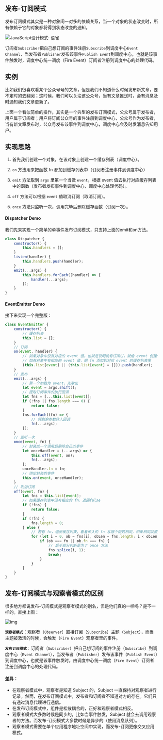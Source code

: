 ## 发布-订阅模式

发布订阅模式其实是一种对象间一对多的依赖关系，当一个对象的状态改变时，所有依赖于它的对象都将得到状态改变的通知。

![JavaScript设计模式· 语雀](assets/images.png)

订阅者`Subscriber`把自己想订阅的事件注册`Subscribe`到调度中心`Event Channel`，当发布者`Publisher`发布该事件`Publish Event`到调度中心，也就是该事件触发时，调度中心统一调度（Fire Event）订阅者注册到调度中心的处理代码。

## 实例

比如我们很喜欢看某个公众号号的文章，但是我们不知道什么时候发布新文章，要不定时的去翻阅；这时候，我们可以关注该公众号，当有文章推送时，会有消息及时通知我们文章更新了。

上面一个看似简单的操作，其实是一个典型的发布订阅模式，公众号属于发布者，用户属于订阅者；用户将订阅公众号的事件注册到调度中心，公众号作为发布者，当有新文章发布时，公众号发布该事件到调度中心，调度中心会及时发消息告知用户。

## 实现思路

1. 首先我们创建一个对象，在该对象上创建一个缓存列表（调度中心）。

2. `on` 方法用来把函数 fn 都加到缓存列表中（订阅者注册事件到调度中心）

3. `emit` 方法取到 `args` 里第一个当做 `event`，根据 event 值去执行对应缓存列表中的函数（发布者发布事件到调度中心，调度中心处理代码）。

4. `off` 方法可以根据 `event` 值取消订阅（取消订阅）。

5. `once` 方法只监听一次，调用完毕后删除缓存函数（订阅一次）。

####  Dispatcher Demo

我们先来实现一个简单的单事件发布订阅模式，只支持上面的emit和on方法。

```js
class Dispatcher {
    constructor() {
        this.handlers = [];
    }
    listen(handler) {
        this.handlers.push(handler);
    }
    emit(...args) {
        this.handlers.forEach((handler) => {
            handler(...args);
        });
    }
}
```

#### EventEmitter Demo

接下来实现一个完整版：

```js
class EventEmitter {
    constructor() {
        // 缓存列表
        this.list = {};
    }
    // 订阅
    on(event, handler) {
        // 如果对象中没有对应的 event 值，也就是说明没有订阅过，就给 event 创建个缓存列表
        // 如有对象中有相应的 event 值，把 fn 添加到对应 event 的缓存列表里
        (this.list[event] || (this.list[event] = [])).push(handler);
    }
    // 发布
    emit(...args) {
        // 第一个参数为 event，先取出
        let event = args.shift();
        // 提取订阅事件的执行回调
        let fns = [...this.list[event]];
        if (!fns || fns.length === 0) {
            return false;
        }
        fns.forEach((fn) => {
            // 将剩余参数传入回调
            fn(...args);
        });
    }
    // 监听一次
    once(event, fn) {
        // 封装成一个调用后删除自己的事件
        let onceHandler = (...args) => {
            this.off(event, on);
            fn(...args);
        };
        onceHandler.fn = fn;
        // 绑定封装的事件
        this.on(event, onceHandler);
    }
    // 取消订阅
    off(event, fn) {
        let fns = this.list[event];
        // 如果缓存列表中没有相应的 fn，返回false
        if (!fns) {
            return false;
        }
        if (!fn) {
            fns.length = 0;
        } else {
            // 若有 fn，遍历缓存列表，看看传入的 fn 与哪个函数相同，如果相同就直接从缓存列表中删掉即可
            for (let i = 0, ob = fns[i], obLen = fns.length; i < obLen; i++) {
                if (ob === fn || ob.fn === fn) {
                    // 后半部分判断是为了 once 方法
                    fns.splice(i, 1);
                    break;
                }
            }
        }
    }
}
```

## 发布-订阅模式与观察者模式的区别

很多地方都说发布-订阅模式是观察者模式的别名，但是他们真的一样吗？是不一样的。直接上图：

![img](assets/16ae7d147841b0b4.png)

**`观察者模式`**：观察者（`Observer`）直接订阅（`Subscribe`）主题（`Subject`），而当主题被激活的时候，会触发（`Fire Event`）观察者里的事件。

**`发布订阅模式`**：订阅者（`Subscriber`）把自己想订阅的事件注册（`Subscribe`）到调度中心（`Event Channel`），当发布者（`Publisher`）发布该事件（`Publish Event`）到调度中心，也就是该事件触发时，由调度中心统一调度（`Fire Event`）订阅者注册到调度中心的处理代码。

#### 差异：

- 在观察者模式中，观察者是知道 Subject 的，Subject 一直保持对观察者进行记录。然而，在发布订阅模式中，发布者和订阅者不知道对方的存在。它们只有通过消息代理进行通信。
- 在发布订阅模式中，组件是松散耦合的，正好和观察者模式相反。
- 观察者模式大多数时候是同步的，比如当事件触发，Subject 就会去调用观察者的方法。而发布-订阅模式大多数时候是异步的（使用消息队列）。
- 观察者模式需要在单个应用程序地址空间中实现，而发布-订阅更像交叉应用模式。

